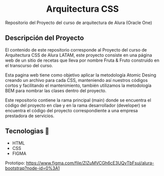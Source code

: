 <h1 align="center"> Arquitectura CSS  </h1>

Repositorio del Proyecto del curso de arquitectura de Alura (Oracle One)

## Descripción del Proyecto
El contenido de este repositorio corresponde al Proyecto del curso de Arquitectura CSS de Alura LATAM, este proyecto consiste en una página web de un sitio de recetas que lleva por nombre Fruta & Fruto construido en el transcurso del curso.

Esta  pagina web tiene como objetivo aplicar la metodología Atomic Desing creando un archivo para cada CSS, manteniendo así nuestros códigos cortos y facilitando el mantenimiento, también utilizamos la metodología BEM para nombrar las clases dentro del proyecto.
 
Este repositorio  contiene la rama principal (main) donde se encuentra el código del proyecto en clae y en la rama desarrollador (developer) se encuentra el código del proyecto correspondiente a una empresa prestadora de servicios. 

## Tecnologias 🚀
- HTML
- CSS
- FIGMA
 
Prototipo: https://www.figma.com/file/ZIZuMVCGh6cE3UQvTbFsuj/alura-bootstrap?node-id=0%3A1

